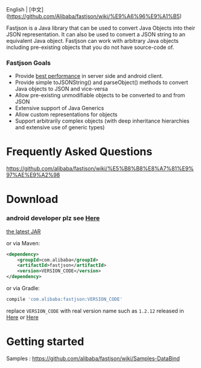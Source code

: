 English | [中文] (https://github.com/Alibaba/fastjson/wiki/%E9%A6%96%E9%A1%B5)

Fastjson is a Java library that can be used to convert Java Objects into their JSON representation. It can also be used to convert a JSON string to an equivalent Java object. Fastjson can work with arbitrary Java objects including pre-existing objects that you do not have source-code of.

### Fastjson Goals
 * Provide [best performance](https://github.com/alibaba/fastjson/wiki/Benchmark_1_2_11) in server side and android client.
 * Provide simple toJSONString() and parseObject() methods to convert Java objects to JSON and vice-versa
 * Allow pre-existing unmodifiable objects to be converted to and from JSON
 * Extensive support of Java Generics
 * Allow custom representations for objects
 * Support arbitrarily complex objects (with deep inheritance hierarchies and extensive use of generic types)

# Frequently Asked Questions
https://github.com/alibaba/fastjson/wiki/%E5%B8%B8%E8%A7%81%E9%97%AE%E9%A2%98

# Download
### android developer plz see [Here][0]

[the latest JAR][1] 

or via Maven:
```xml
<dependency>
    <groupId>com.alibaba</groupId>
    <artifactId>fastjson</artifactId>
    <version>VERSION_CODE</version>
</dependency>
```

or via Gradle:
```groovy
compile 'com.alibaba:fastjson:VERSION_CODE'
```

replace `VERSION_CODE` with real version name such as `1.2.12` released in [Here][2] or [Here][3]

[0]: https://github.com/alibaba/fastjson/wiki/Android%E7%89%88%E6%9C%AC
[1]: https://search.maven.org/remote_content?g=com.alibaba&a=fastjson&v=LATEST
[2]: http://search.maven.org/#search%7Cgav%7C1%7Cg%3A%22com.alibaba%22%20AND%20a%3A%22fastjson%22
[3]: http://repo1.maven.org/maven2/com/alibaba/fastjson/

# Getting started
Samples : https://github.com/alibaba/fastjson/wiki/Samples-DataBind